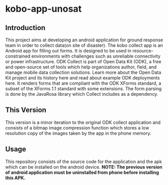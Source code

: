 # kobo-app-unosat
## Introduction
This project aims at developing an android application for ground response team in order to collect data(on site of disaster). The kobo collect app is an Android app for filling out forms. It is designed to be used in resource-constrained environments with challenges such as unreliable connectivity or power infrastructure. ODK Collect is part of Open Data Kit (ODK), a free and open-source set of tools which help organizations author, field, and manage mobile data collection solutions. Learn more about the Open Data Kit project and its history here and read about example ODK deployments here. It renders forms that are compliant with the ODK XForms standard, a subset of the XForms 1.1 standard with some extensions. The form parsing is done by the JavaRosa library which Collect includes as a dependency.
## This Version
This version is a minor iteration to the original ODK collect application and consists of a bitmap image compression function which stores a low resolution copy of the images taken by the app in the phone memory.
## Usage
This repository consists of the source code for the application and the apk which can be installed on the android device.
**NOTE: The previous version of android application must be uninstalled from phone before installing this APK.**
